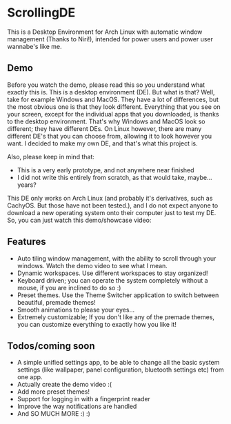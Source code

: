 # ScrollingDE
This is a Desktop Environment for Arch Linux with automatic window management (Thanks to Niri!), intended for power users and power user wannabe's like me.

## Demo
Before you watch the demo, please read this so you understand what exactly this is. This is a desktop environment (DE). But what is that? Well, take for example Windows and MacOS. They have a lot of differences, but the most obvious one is that they look different. Everything that you see on your screen, except for the individual apps that you downloaded, is thanks to the desktop environment. That's why Windows and MacOS look so different; they have different DEs. On Linux however, there are many different DE's that you can choose from, allowing it to look however you want. I decided to make my own DE, and that's what this project is.

Also, please keep in mind that:
 - This is a very early prototype, and not anywhere near finished
 - I did not write this entirely from scratch, as that would take, maybe... years?

This DE only works on Arch Linux (and probably it's derivatives, such as CachyOS. But those have not been tested.), and I do not expect anyone to download a new operating system onto their computer just to test my DE. So, you can just watch this demo/showcase video:

## Features
 - Auto tiling window management, with the ability to scroll through your windows. Watch the demo video to see what I mean.
 - Dynamic workspaces. Use different workspaces to stay organized!
 - Keyboard driven; you can operate the system completely without a mouse, if you are inclined to do so :)
 - Preset themes. Use the Theme Switcher application to switch between beautiful, premade themes!
 - Smooth animations to please your eyes...
 - Extremely customizable; If you don't like any of the premade themes, you can customize everything to exactly how you like it!

 ## Todos/coming soon
 - A simple unified settings app, to be able to change all the basic system settings (like wallpaper, panel configuration, bluetooth settings etc) from one app.
 - Actually create the demo video :(
 - Add more preset themes!
 - Support for logging in with a fingerprint reader
 - Improve the way notifications are handled
 - And SO MUCH MORE :) :) 